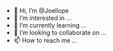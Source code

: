 - 👋 Hi, I’m @Joellope
- 👀 I’m interested in ...
- 🌱 I’m currently learning ...
- 💞️ I’m looking to collaborate on ...
- 📫 How to reach me ...

<!---
Joellope/Joellope is a ✨ special ✨ repository because its `README.md` (this file) appears on your GitHub profile.
You can click the Preview link to take a look at your changes.
--->

